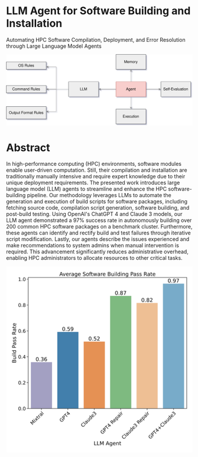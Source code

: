 # LLM Agent for Software Building and Installation
Automating HPC Software Compilation, Deployment, and Error Resolution  through Large Language Model Agents

![Logo](images/Agent_architecture.svg)

# Abstract
In high-performance computing (HPC) environments, software modules enable user-driven computation. Still, their compilation and installation are traditionally manually intensive and require expert knowledge due to their unique deployment requirements. The presented work introduces large language model (LLM) agents to streamline and enhance the HPC software-building pipeline. Our methodology leverages LLMs to automate the generation and execution of build scripts for software packages, including fetching source code, compilation script generation, software building, and post-build testing. Using OpenAI's ChatGPT 4 and Claude 3 models, our LLM agent demonstrated a 97% success rate in autonomously building over 200 common HPC software packages on a benchmark cluster. Furthermore, these agents can identify and rectify build and test failures through iterative script modification. Lastly, our agents describe the issues experienced and make recommendations to system admins when manual intervention is required. This advancement significantly reduces administrative overhead, enabling HPC administrators to allocate resources to other critical tasks.

![Logo](images/LLM_Agent_Software_Building_Pass_Rates.svg)
